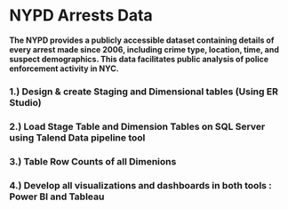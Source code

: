 # NYPD Arrests Data 
<b> The NYPD provides a publicly accessible dataset containing details of every arrest made since 2006, including crime type, location, time, and suspect demographics. This data facilitates public analysis of police enforcement activity in NYC. </b>

### 1.) Design & create Staging and Dimensional tables (Using ER Studio)
### 2.) Load Stage Table and Dimension Tables on SQL Server using Talend Data pipeline tool
### 3.) Table Row Counts of all Dimenions
### 4.) Develop all visualizations and dashboards in both tools : Power BI and Tableau




